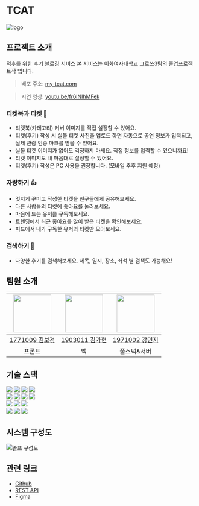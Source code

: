 # TCAT
![logo](https://user-images.githubusercontent.com/47925079/192454232-d7bd051b-c225-4047-b844-4c77cc761eeb.png)

## 프로젝트 소개
덕후를 위한 후기 블로깅 서비스
본 서비스는 이화여자대학교 그로쓰3팀의 졸업프로젝트작 입니다.

> 배포 주소: [my-tcat.com](https://my-tcat.com)

> 시연 영상: [youtu.be/fr6lNIhMFek](https://youtu.be/fr6lNIhMFek)

### 티켓북과 티켓 🎫
- 티켓북(카테고리) 커버 이미지를 직접 설정할 수 있어요.
- 티켓(후기) 작성 시 실물 티켓 사진을 업로드 하면 자동으로 공연 정보가 입력되고, 실제 관람 인증 마크를 받을 수 있어요.
- 실물 티켓 이미지가 없어도 걱정하지 마세요. 직접 정보를 입력할 수 있으니까요!
- 티켓 이미지도 내 마음대로 설정할 수 있어요.
- 티켓(후기) 작성은 PC 사용을 권장합니다. (모바일 추후 지원 예정)

### 자랑하기 👍
- 멋지게 꾸미고 작성한 티켓을 친구들에게 공유해보세요.
- 다른 사람들의 티켓에 좋아요를 눌러보세요.
- 마음에 드는 유저를 구독해보세요.
- 트렌딩에서 최근 좋아요를 많이 받은 티켓을 확인해보세요.
- 피드에서 내가 구독한 유저의 티켓만 모아보세요.

### 검색하기 🔎
- 다양한 후기를 검색해보세요. 제목, 일시, 장소, 좌석 별 검색도 가능해요!


## 팀원 소개
|[<img src="https://github.com/bokyungkim.png" width="100px">](https://github.com/bokyungkim)|[<img src="https://github.com/hyunk-go.png" width="100px">](https://github.com/hyunk-go)|[<img src="https://github.com/mminjg.png" width="100px">](https://github.com/mminjg)
|:---:|:---:|:---:|
|[1771009 김보경](https://github.com/bokyungkim)|[1903011 김가현](https://github.com/hyunk-go)|[1971002 강민지](https://github.com/mminjg)|
|프론트|백|풀스택&서버|


## 기술 스택
<div>
    <img src="https://img.shields.io/badge/React-61DAFB?style=flat-square&logo=React&logoColor=white"/>
    <img src="https://img.shields.io/badge/TypeScript-3178C6?style=flat-square&logo=ts-node&logoColor=white"/>
    <img src="https://img.shields.io/badge/ESLint-4B32C3?style=flat-square&logo=ESLint&logoColor=white"/>
    <img src="https://img.shields.io/badge/Prettier-F7B93E?style=flat-square&logo=Prettier&logoColor=white"/>
</div>
<div>
    <img src="https://img.shields.io/badge/Spring-6DB33F?style=flat-square&logo=spring&logoColor=white"/>
    <img src="https://img.shields.io/badge/Flask-000000?style=flat-square&logo=flask&logoColor=white"/>
    <img src="https://img.shields.io/badge/OpenCV-f22841?style=flat-square&logo=OpenCV&logoColor=white"/>
    <img src="https://img.shields.io/badge/EasyOCR-00b4b4?style=flat-square&logo=python&logoColor=white"/>
    <div>
    <img src="https://img.shields.io/badge/MySQL-4479A1?style=flat-square&logo=MySQL&logoColor=white"/>
    <img src="https://img.shields.io/badge/Docker-2496ED?style=flat-square&logo=Docker&logoColor=white"/>
    <img src="https://img.shields.io/badge/Nginx-419b45?style=flat-square&logo=nginx&logoColor=white"/>
</div>
<div>
    <img src="https://img.shields.io/badge/Github Action-2671E5?style=flat-square&logo=GitHub%20Actions&logoColor=white"/>
    <img src="https://img.shields.io/badge/AWS-232F3E?style=flat-square&logo=amazon-aws&logoColor=white"/>
    <img src="https://img.shields.io/badge/Tencent Cloud-009bf2?style=flat-square&logo=iCloud&logoColor=white"/>
</div>

## 시스템 구성도
![졸프 구성도](https://user-images.githubusercontent.com/47925079/202392373-c9a1028e-615f-4adf-b406-f85b85e70a3b.png)
    

## 관련 링크
- [Github](https://github.com/TCAT-capstone)
- [REST API](https://documenter.getpostman.com/view/15863604/UzJFweBH#1cdffd8e-ad7b-44f8-9a42-a361338d9187)
- [Figma](https://www.figma.com/file/HVca6ioyUW2UnDcw6MduQM/TCAT?node-id=112%3A233)
